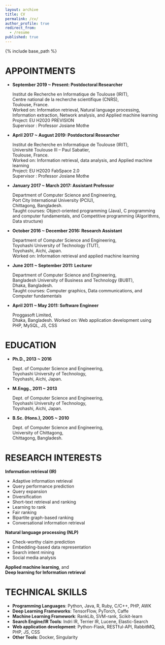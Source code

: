```yaml
---
layout: archive
title: CV
permalink: /cv/
author_profile: true
redirect_from:
  - /resume
published: true
---
```


{% include base_path %}

APPOINTMENTS
===============
* **September 2019 ~ Present: Postdoctoral Researcher**  

    Institut de Recherche en Informatique de Toulouse (IRIT),            
    Centre national de la recherche scientifique (CNRS),  
    Toulouse, France.  
    Worked on: Information retrieval, Natural language processing, Information extraction, Network analysis, and Applied machine learning  
    Project: EU H2020 PREVISION  
    Supervisor : Professor Josiane Mothe  

* **April 2017 ~ August 2019: Postdoctoral Researcher**  

    Institut de Recherche en Informatique de Toulouse (IRIT),  
    Université Toulouse III – Paul Sabatier,  
    Toulouse, France.  
    Worked on: Information retrieval, data analysis, and Applied machine learning  
    Project: EU H2020 FabSpace 2.0  
    Supervisor : Professor Josiane Mothe

* **January 2017 ~ March 2017: Assistant Professor**  

    Department of Computer Science and Engineering,  
    Port City International University (PCIU),  
    Chittagong, Bangladesh.  
    Taught courses: Object-oriented programming (Java), C programming and computer fundamentals, and Competitive programming (Algorithms, Data structure)

* **October 2016 ~ December 2016: Research Assistant**  

    Department of Computer Science and Engineering,  
    Toyohashi University of Technology (TUT),  
    Toyohashi, Aichi, Japan.  
    Worked on: Information retrieval and applied machine learning

* **June 2011 ~ September 2011: Lecturer**  

    Department of Computer Science and Engineering,  
    Bangladesh University of Business and Technology (BUBT),  
    Dhaka, Bangladesh.  
    Taught courses: Computer graphics, Data communications, and Computer fundamentals

* **April 2011 ~ May 2011: Software Engineer** 

    Proggasoft Limited,  
    Dhaka, Bangladesh.
    Worked on: Web application development using PHP, MySQL, JS, CSS

EDUCATION
=========
* **Ph.D., 2013 ~ 2016**  

    Dept. of Computer Science and Engineering,  
    Toyohashi University of Technology,  
    Toyohashi, Aichi, Japan.

* **M.Engg., 2011 ~ 2013**

    Dept. of Computer Science and Engineering,  
    Toyohashi University of Technology,  
    Toyohashi, Aichi, Japan.

* **B.Sc. (Hons.), 2005 ~ 2010** 

    Dept. of Computer Science and Engineering,  
    University of Chittagong,  
    Chittagong, Bangladesh.

RESEARCH INTERESTS
==================
**Information retrieval (IR)**
  * Adaptive information retrieval
  * Query performance prediction
  * Query expansion
  * Diversification
  * Short-text retrieval and ranking
  * Learning to rank
  * Fair ranking
  * Bipartite graph-based ranking
  * Conversational information retrieval

**Natural language processing (NLP)**
  * Check-worthy claim prediction
  * Embedding-based data representation
  * Search intent mining
  * Social media analysis

**Applied machine learning**, and  
**Deep learning for Information retrieval**

TECHNICAL SKILLS
================
* **Programming Languages**: Python, Java, R, Ruby, C/C++, PHP, AWK
* **Deep Learning Frameworks**: TensorFlow, PyTorch, Caffe
* **Machine Learning Framework**: RankLib, SVM-rank, Scikit-learn
* **Search Engine/IR Tools**: Indri IR, Terrier IR, Lucene, Elastic-Search
* **Web application development**: Python-Flask, RESTful-API, RabbitMQ, PHP, JS, CSS
* **Other Tools**: Docker, Singularity

<!--Publications
======
  <ul>{% for post in site.publications %}
    {% include archive-single-cv.html %}
  {% endfor %}</ul>
-->
